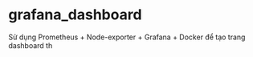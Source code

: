 # grafana_dashboard
Sử dụng Prometheus + Node-exporter + Grafana + Docker để tạo trang dashboard th
